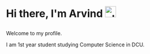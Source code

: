 <h1><p><b>Hi there, I'm Arvind</b>
<img src="https://media.tenor.com/images/30169e4a670daf12443df7d2dd140176/tenor.gif" alt="alt text" width="30px" height="30px"></p></h1>
<p> Welcome to my profile. </p>
<p> I am 1st year student studying Computer Science in DCU. </p>
